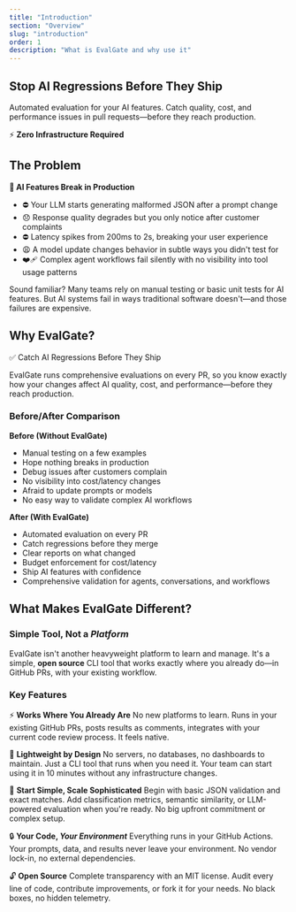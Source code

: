 ```yaml
---
title: "Introduction"
section: "Overview"
slug: "introduction"
order: 1
description: "What is EvalGate and why use it"
---
```


## Stop AI Regressions Before They Ship

Automated evaluation for your AI features. Catch quality, cost, and performance issues in pull requests—before they reach production.

⚡ **Zero Infrastructure Required**

## The Problem

**🚨 AI Features Break in Production**
 
* ⛔ Your LLM starts generating malformed JSON after a prompt change
* 😞 Response quality degrades but you only notice after customer complaints  
* ⛔ Latency spikes from 200ms to 2s, breaking your user experience
* 😩 A model update changes behavior in subtle ways you didn't test for
* ❤️‍🩹 Complex agent workflows fail silently with no visibility into tool usage patterns

Sound familiar? Many teams rely on manual testing or basic unit tests for AI features. But AI systems fail in ways traditional software doesn't—and those failures are expensive.

## Why EvalGate?

✅ Catch AI Regressions Before They Ship

EvalGate runs comprehensive evaluations on every PR, so you know exactly how your changes affect AI quality, cost, and performance—before they reach production.

### Before/After Comparison

**Before (Without EvalGate)**
* Manual testing on a few examples
* Hope nothing breaks in production
* Debug issues after customers complain
* No visibility into cost/latency changes
* Afraid to update prompts or models
* No easy way to validate complex AI workflows

**After (With EvalGate)**
* Automated evaluation on every PR
* Catch regressions before they merge
* Clear reports on what changed
* Budget enforcement for cost/latency
* Ship AI features with confidence
* Comprehensive validation for agents, conversations, and workflows

## What Makes EvalGate Different?

### Simple Tool, Not a _Platform_
 
EvalGate isn't another heavyweight platform to learn and manage. It's a simple, **open source** CLI tool that works exactly where you already do—in GitHub PRs, with your existing workflow.

### Key Features

⚡ **Works Where You Already Are**
No new platforms to learn. Runs in your existing GitHub PRs, posts results as comments, integrates with your current code review process. It feels native.

🎈 **Lightweight by Design**
No servers, no databases, no dashboards to maintain. Just a CLI tool that runs when you need it. Your team can start using it in 10 minutes without any infrastructure changes.

🧠 **Start Simple, Scale Sophisticated**
Begin with basic JSON validation and exact matches. Add classification metrics, semantic similarity, or LLM-powered evaluation when you're ready. No big upfront commitment or complex setup.

🔒 **Your Code, _Your Environment_**
Everything runs in your GitHub Actions. Your prompts, data, and results never leave your environment. No vendor lock-in, no external dependencies.

🔓 **Open Source**
Complete transparency with an MIT license. Audit every line of code, contribute improvements, or fork it for your needs. No black boxes, no hidden telemetry.